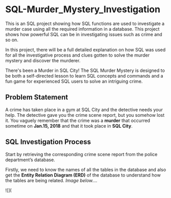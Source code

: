 # SQL-Murder_Mystery_Investigation
This is an SQL project showing how SQL functions are used to investigate a murder case using all the required information in a database. This project shows how powerful SQL can be in investigating issues such as crime and so on. 

In this project, there will be a full detailed explanation on how SQL was used for all the investigative process and clues gotten to solve the murder mystery and discover the murderer.

There's been a Murder in SQL City! The SQL Murder Mystery is designed to be both a self-directed lesson to learn SQL concepts and commands and a fun game for experienced SQL users to solve an intriguing crime.

## Problem Statement

A crime has taken place in a gym at SQL City  and the detective needs your help. The detective gave you the crime scene report, but you somehow lost it. You vaguely remember that the crime was a **murder** that occurred sometime on **Jan.15, 2018** and that it took place in **SQL City**.

## SQL Investigation Process

Start by retrieving the corresponding crime scene report from the police department’s database.

Firstly, we need to know the names of all the tables in the database and also get the **Entity Relation Diagram (ERD)** of the database to understand how the tables are being related. *Image below....*

![](
